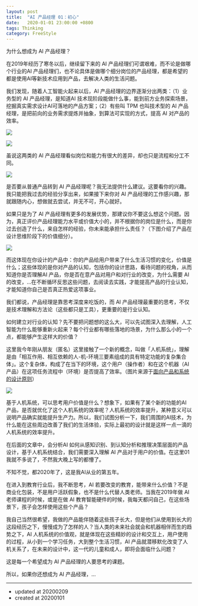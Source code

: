 ```yaml
---
layout: post
title:  "AI 产品经理 01：初心"
date:   2020-01-01 23:00:00 +0800
tags: Thinking
category: FreeStyle
---
```

​为什么想成为 AI 产品经理？




在2019年经历了寒冬以后，继续留下来的 AI 产品经理们可谓艰难，而不论是做哪个行业的AI 产品经理们，也不论具体是做哪个细分岗位的产品经理，都是希望的都是使用AI等新技术应用到产品，去解决人类的生活问题。



我们发现，随着人工智能火起来以后，AI 产品经理的边界逐渐分出两类：（1）业务型的 AI 产品经理，是知道AI 技术现阶段能做什么事，能到前方业务探索场景，挖掘真实需求设计AI可落地的产品方案；（2）有些叫 TPM 也叫技术型的 AI 产品经理，是把前向的业务需求提炼并抽象，到算法可实现的方式，提高 AI 对产品的效率。

![](https://img.ramywu.com/imgs/2020/02/071840350ce9df91.png)


![](https://img.ramywu.com/imgs/2020/02/98633e30b393b5cc.png)



虽说这两类的 AI 产品经理看似岗位和能力有很大的差异，却也只是流程和分工不同。

![](https://img.ramywu.com/imgs/2020/02/432cbea60936491c.png)


是否要从普通产品转到 AI 产品经理呢？我无法提供什么建议。这要看你的兴趣。我只能把我过去的经验分享出来，如果接下来你对 AI 产品经理的工作感兴趣，那就跟随内心，想做就去尝试，并无不可，开心就好。


如果只是为了 AI 产品经理有更多的发展优势，那建议你不要这么想这个问题。因为，真正评价产品经理能力水平或价值大小的，并不根据你的岗位是什么，而是你过去创造了什么，来自怎样的经验，你未来能承担什么责任？（下图介绍了产品在设计思维阶段下的价值细分）。


![](https://img.ramywu.com/imgs/2020/02/0a2df3940e62d7d2.png)



而这体现在你设计的产品中：你的产品给用户带来了什么生活习惯的变化，价值是什么；这些体现的是你对产品的认知，包括你的设计思路，看待问题的视角，从而知道你是否理解AI 产品，你是否在意产品对用户和对行业的改变，为什么需要 AI 的改变，...在不断循环反思这些问题，去阅读去实践，才能提高产品的行业认知，才能知道你自己是否真正热爱这项事业。



我们都说，产品经理是靠思考深度来吃饭的，而 AI 产品经理最重要的思考，不仅是技术理解和方法论（这些都只是工具），更重要的是行业认知。


如何建立对行业的认知？先不要把问题想的这么大，可以先试图深入去理解，人工智能为什么能够重新火起来？每个行业都有哪些落地的场景，为什么那么小的一个点，都能够产生这样大的价值？


这里我今年刚从朋友（匿名）这里接触了一个新的概念，叫做「人机系统」，理解是由「相互作用、相互依赖的人-机-环境三要素组成的具有特定功能的复杂集合体」。这个复杂体，构成了在当下的环境，这个用户（操作者）和在这个机器（AI产品）在这项任务流程中（环境）是否提高了效率。（图片来源于[面向产品和系统的设计原则](https://mp.weixin.qq.com/s?__biz=MzUxMTYxMDg1Ng==&mid=2247485017&idx=1&sn=f058f3fea8a226fb8cd4e91a937a7e35&scene=21&token=677791050&lang=zh_CN#wechat_redirect)）


![](https://img.ramywu.com/imgs/2020/02/887f29ef8876eb6d.png)



基于人机系统，可以思考用户价值是什么？想象下，如果有了某个新的功能的AI 产品，是否就优化了这个人机系统的效率呢？人机系统的效率提升，某种意义可以说明产品确实就能提升生产力。所以，我们试图分析一下，我们周围的AI技术，为什么能在这些周边改善了我们的生活体验，实际上最初的设计就是这样一点一滴的人机系统的效率提升。


在后面的文章中，会分析AI 如何从感知识别、到认知分析和推理决策层面的产品设计，基于人机系统结合，我们需要深入理解 AI 产品对于用户的价值。在这里01我就不多说了，不然我大晚上写的都懵了。



不知不觉，都2020年了，这是我AI从业的第五年。



在进入到教育行业后，我不断思考，AI 若要改变的教育，能带来什么价值？不是商业化包装，不是用户活跃假象，也不是什么代替人类老师。当我在2019年做 AI 老师课程的时候，或是在做 AI 教育智能硬件的时候，我每天都问自己，在这些场景下，孩子会怎样使用这些个产品？



我自己当然很希望，我做的产品能伴随着这些孩子长大，但是他们从使用到长大的这段经历之下，慢慢成为了怎样的人？当人类的未来社会就会和机器相伴而生的趋势之下，AI 人机系统的价值观，就是体现在这些精妙的设计和交互上，用户使用的过程，从小到一个学习任务，大到整个生活习惯，AI 产品就潜移默化改变了人机关系了，在未来的设计中，这一代的儿童和成人，即将会面临什么问题？



这是每一个希望成为 AI 产品经理的人要思考的课题。



所以，如果你还想成为 AI 产品经理，...



---

- updated at 20200209
- created at 20200101


